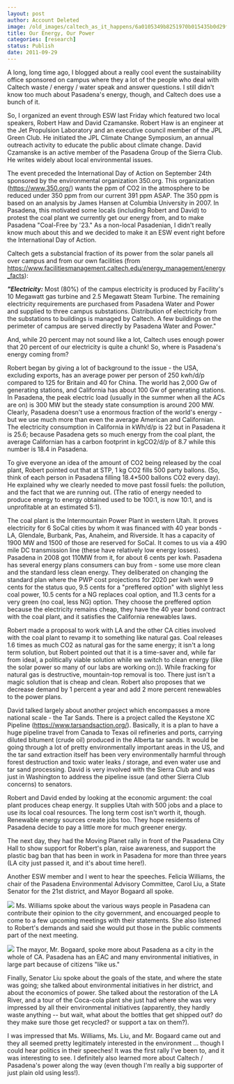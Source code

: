 ```yaml
---
layout: post
author: Account Deleted
image: /old_images/caltech_as_it_happens/6a0105349b8251970b015435b0d29f970c.jpg
title: Our Energy, Our Power
categories: [research]
status: Publish
date: 2011-09-29
---
```



A long, long time ago, I blogged about a really cool event the sustainability office sponsored on campus where they a lot of the people who deal with Caltech waste / energy / water speak and answer questions. I still didn't know too much about Pasadena's energy, though, and Caltech does use a bunch of it.

So, I organized an event through ESW last Friday which featured two local speakers, Robert Haw and David Czamanske. Robert Haw is an engineer at the Jet Propulsion Laboratory and an executive council member of the JPL Green Club. He initiated the JPL Climate Change Symposium, an annual outreach activity to educate the public about climate change. David Czamanske is an active member of the Pasadena Group of the Sierra Club. He writes widely about local environmental issues.

The event preceded the International Day of Action on September 24th sponsored by the environmental organization 350.org. This organization (https://www.350.org/) wants the ppm of CO2 in the atmosphere to be reduced under 350 ppm from our current 391 ppm ASAP. The 350 ppm is based on an analysis by James Hansen at Columbia University in 2007. In Pasadena, this motivated some locals (including Robert and David) to protest the coal plant we currently get our energy from, and to make Pasadena "Coal-Free by '23." As a non-local Pasadenian, I didn't really know much about this and we decided to make it an ESW event right before the International Day of Action.

Caltech gets a substancial fraction of its power from the solar panels all over campus and from our own facilities (from https://www.facilitiesmanagement.caltech.edu/energy_management/energy_facts):

***"Electricity:*** Most (80%) of the campus electricity is produced by Facility's 10 Megawatt gas turbine and 2.5 Megawatt Steam Turbine. The remaining electricity requirements are purchased from Pasadena Water and Power and supplied to three campus substations. Distribution of electricity from the substations to buildings is managed by Caltech. A few buildings on the perimeter of campus are served directly by Pasadena Water and Power."

And, while 20 percent may not sound like a lot, Caltech uses enough power that 20 percent of our electricity is quite a chunk! So, where is Pasadena's energy coming from?

Robert began by giving a lot of background to the issue - the USA, excluding exports, has an average power per person of 250 kwh/d/p compared to 125 for Britain and 40 for China. The world has 2,000 Gw of generating stations, and California has about 100 Gw of generating stations. In Pasadena, the peak electric load (usually in the summer when all the ACs are on) is 300 MW but the steady state consumption is around 200 MW. Clearly, Pasadena doesn't use a enormous fraction of the world's energy - but we use much more than even the average American and Californian. The electricity consumption in California in kWh/d/p is 22 but in Pasadena it is 25.6; because Pasadena gets so much energy from the coal plant, the average Californian has a carbon footprint in kgCO2/d/p of 8.7 while this number is 18.4 in Pasadena.

To give everyone an idea of the amount of CO2 being released by the coal plant, Robert pointed out that at STP, 1 kg CO2 fills 500 party ballons. (So, think of each person in Pasadena filling 18.4*500 ballons CO2 every day). He explained why we clearly needed to move past fossil fuels: the pollution, and the fact that we are running out. (The ratio of energy needed to produce energy to energy obtained used to be 100:1, is now 10:1, and is unprofitable at an estimated 5:1).

The coal plant is the Intermountain Power Plant in western Utah. It proves electricity for 6 SoCal cities by whom it was financed with 40 year bonds - LA, Glendale, Burbank, Pas, Anaheim, and Riverside. It has a capacity of 1900 MW and 1500 of those are reserved for SoCal. It comes to us via a 490 mile DC transmission line (these have relatively low energy losses). Pasadena in 2008 got 110MW from it, for about 6 cents per kwh. Pasadena has several energy plans consumers can buy from - some use more clean and the standard less clean energy. They deliberated on changing the standard plan where the PWP cost projections for 2020 per kwh were 9 cents for the status quo, 9.5 cents for a "preffered option" with slighlyt less coal power, 10.5 cents for a NG replaces coal option, and 11.3 cents for a very green (no coal, less NG) option. They choose the preffered option because the electricity remains cheap, they have the 40 year bond contract with the coal plant, and it satisfies the California renewables laws.

Robert made a proposal to work with LA and the other CA cities involved with the coal plant to revamp it to something like natural gas. Coal releases 1.6 times as much CO2 as natural gas for the same energy; it isn't a long term solution, but Robert pointed out that it is a time-saver and, while far from ideal, a politically viable solution while we switch to clean energy (like the solar power so many of our labs are working on:)). While fracking for natural gas is destructive, mountain-top removal is too. There just isn't a magic solution that is cheap and clean. Robert also proposes that we decrease demand by 1 percent a year and add 2 more percent renewables to the power plans.

David talked largely about another project which encompasses a more national scale - the Tar Sands. There is a project called the Keystone XC Pipeline (https://www.tarsandsaction.org/). Basically, it is a plan to have a huge pipeline travel from Canada to Texas oil refineries and ports, carrying diluted bitument (crude oil) produced in the Alberta tar sands. It would be going through a lot of pretty environmentally important areas in the US, and the tar sand extraction itself has been very environmentally harmful through forest destruction and toxic water leaks / storage, and even water use and tar sand processing. David is very involved with the Sierra Club and was just in Washington to address the pipeline issue (and other Sierra Club concerns) to senators.

Robert and David ended by looking at the economic argument: the coal plant produces cheap energy. It supplies Utah with 500 jobs and a place to use its local coal resources. The long term cost isn't worth it, though. Renewable energy sources create jobs too. They hope residents of Pasadena decide to pay a little more for much greener energy.

The next day, they had the Moving Planet rally in front of the Pasadena City Hall to show support for Robert's plan, raise awareness, and support the plastic bag ban that has been in work in Pasadena for more than three years (LA city just passed it, and it's about time here!).

Another ESW member and I went to hear the speeches. Felicia Williams, the chair of the Pasadena Environmental Advisory Committee, Carol Liu, a State Senator for the 21st district, and Mayor Bogaard all spoke.


![](/old_images/caltech_as_it_happens/6a0105349b8251970b015391dd5e20970b.jpg)
Ms. Williams spoke about the various ways people in Pasadena can contribute their opinion to the city government, and encouarged people to come to a few upcoming meetings with their statements. She also listened to Robert's demands and said she would put those in the public comments part of the next meeting.


![](/old_images/caltech_as_it_happens/6a0105349b8251970b014e8bd1282d970d.jpg)
The mayor, Mr. Bogaard, spoke more about Pasadena as a city in the whole of CA. Pasadena has an EAC and many environmental initiatives, in large part because of citizens "like us."

Finally, Senator Liu spoke about the goals of the state, and where the state was going; she talked about environmental initiatives in her district, and about the economics of power. She talked about the restoration of the LA River, and a tour of the Coca-cola plant she just had where she was very impressed by all their environmental initiatives (apparently, they hardly waste anything -- but wait, what about the bottles that get shipped out? do they make sure those get recycled? or support a tax on them?).

I was impressed that Ms. Williams, Ms. Liu, and Mr. Bogaard came out and they all seemed pretty legitimately interested in the environment ... though I could hear politics in their speeches! It was the first rally I've been to, and it was interesting to see. I definitely also learned more about Caltech / Pasadena's power along the way (even though I'm really a big supporter of just plain old using less!).

